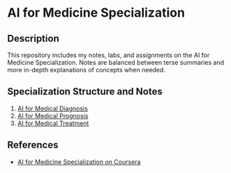 # AI for Medicine Specialization

## Description

This repository includes my notes, labs, and assignments on the AI for Medicine Specialization. Notes are balanced between terse summaries and more in-depth explanations of concepts when needed.

## Specialization Structure and Notes

1. [AI for Medical Diagnosis](Notes/AI%20for%20Medical%20Diagnosis.md)
2. [AI for Medical Prognosis](Notes/AI%20for%20Medical%20Prognosis.md)
3. [AI for Medical Treatment](Notes/AI%20for%20Medical%20Treatment.md)

## References

- [AI for Medicine Specialization on Coursera](https://www.coursera.org/specializations/ai-for-medicine)
